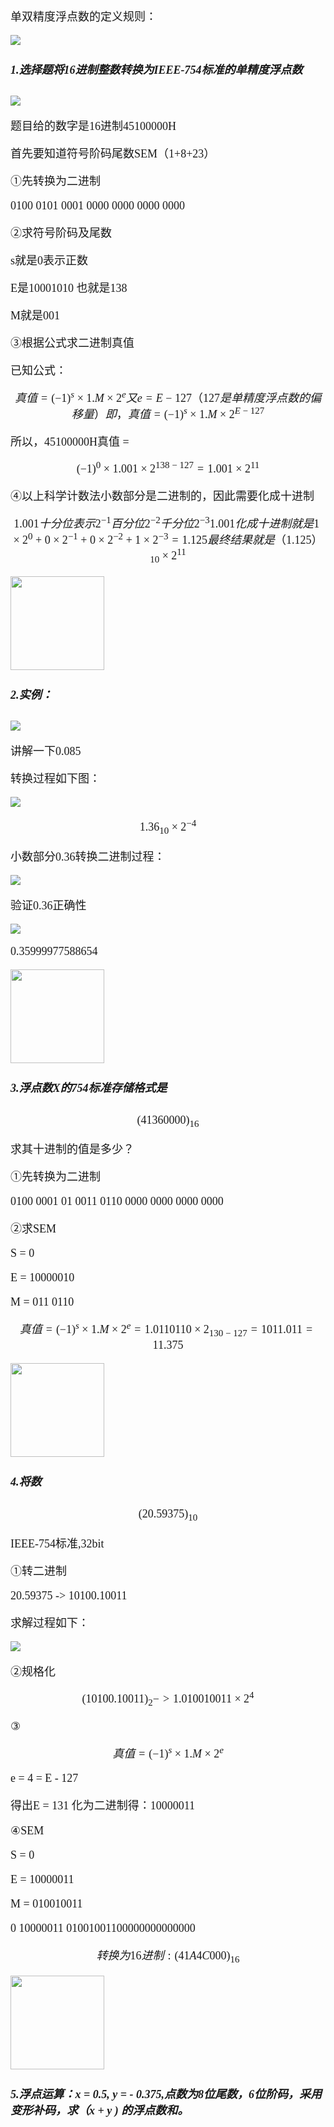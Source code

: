 <font face = "黑体" size = 4>

单双精度浮点数的定义规则：

<img src = "https://img-blog.csdnimg.cn/20200817184426148.png">



##### 1.选择题将16进制整数转换为IEEE-754标准的单精度浮点数

<img src = "https://img-blog.csdnimg.cn/20200817175702644.png">


题目给的数字是16进制45100000H


首先要知道符号阶码尾数SEM（1+8+23）

①先转换为二进制


0100 0101 0001 0000 0000 0000 0000  


②求符号阶码及尾数

s就是0表示正数

E是10001010 也就是138

M就是001


③根据公式求二进制真值

已知公式：

```math

真值 = (-1)^s × 1.M × 2^e
又 e = E - 127（127是单精度浮点数的偏移量）

即，真值 = (-1)^s × 1.M × 2^{E-127}
```
所以，45100000H真值 =

```math

 (-1)^0 × 1.001 × 2^{138-127} = 1.001 × 2^{11}

```


④以上科学计数法小数部分是二进制的，因此需要化成十进制


```math
1.001 十分位表示2^{-1} 百分位2^{-2} 千分位2^{-3} 

1.001化成十进制就是1 × 2^0 + 0 × 2^{-1} + 0 × 2^{-2} + 1 × 2^{-3} = 1.125

最终结果就是（1.125）_{10} × 2^{11}

```


<img src = "https://img-blog.csdnimg.cn/202008181425133.png" height = "150">
















##### 2.实例：

<img src = "https://img-blog.csdnimg.cn/20200817183816113.png">

讲解一下0.085

转换过程如下图：

<img src = "https://img-blog.csdnimg.cn/20200818110847523.png">


```math

1.36_{10} × 2^{-4}


```

小数部分0.36转换二进制过程：

<img src = "https://img-blog.csdnimg.cn/20200818120012231.png">

验证0.36正确性

<img src = "https://img-blog.csdnimg.cn/20200818115852248.png">




0.35999977588654


<img src = "https://img-blog.csdnimg.cn/202008181425133.png" height = "150">















##### 3.浮点数X的754标准存储格式是
```math
(41360000)_{16}
```
求其十进制的值是多少？

①先转换为二进制

0100 0001 01 0011 0110 0000 0000 0000 0000


②求SEM

S = 0

E = 10000010

M = 011 0110


```math

真值 = (-1)^s × 1.M × 2^e = 1.011 0110 × 2_{130 - 127} = 1011.011 = 11.375

```

<img src = "https://img-blog.csdnimg.cn/202008181425133.png" height = "150">















##### 4.将数

```math
(20.59375)_{10}
```

IEEE-754标准,32bit



①转二进制

20.59375 -> 10100.10011


求解过程如下：

<img src = "https://img-blog.csdnimg.cn/2020081810511883.png">



②规格化

```math
(10100.10011)_{2} -> 1.010010011 × 2^4
```


③
```math
真值 = (-1)^s × 1.M × 2^e
```

e = 4 = E - 127

得出E = 131 化为二进制得：10000011

④SEM

S = 0

E = 10000011

M = 010010011

0 10000011 01001001100000000000000

```math
转换为16进制: (41A4C000)_{16 }
```

<img src = "https://img-blog.csdnimg.cn/202008181425133.png" height = "150">









##### 5.浮点运算：x = 0.5, y = - 0.375,点数为8位尾数，6位阶码，采用变形补码，求（x + y ) 的浮点数和。






</font>